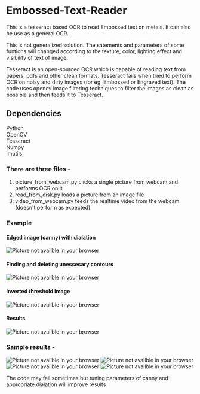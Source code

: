 # Embossed-Text-Reader
This is a tesseract based OCR to read Embossed text on metals. It can also be use as a general OCR.

This is not generalized solution. The satements and parameters of some funtions will changed according to the texture,
color, lighting effect and visibility of text of image.

Tesseract is an open-sourced OCR which is capable of reading text from papers, pdfs and other clean formats. Tesseract fails when 
tried to perform OCR on noisy and dirty images (for eg. Embossed or Engraved text). The code uses opencv image filtering techniques
to filter the images as clean as possible and then feeds it to Tesseract.  

## Dependencies
  Python<br> 
  OpenCV<br>
  Tesseract<br>
  Numpy<br>
  imutils<br>

### There are three files - 
  1. picture_from_webcam.py clicks a single picture from webcam and performs OCR on it
  2. read_from_disk.py loads a picture from an image file
  3. video_from_webcam.py feeds the realtime video from the webcam (doesn't perform as expected)

### Example
#### Edged image (canny) with dialation
<img src="images/ger3.png" alt="Picture not availble in your browser"/>

#### Finding and deleting unessesary contours

<img src="images/ger4.png" alt="Picture not availble in your browser"/>

#### Inverted threshold image

<img src="images/ger2.png" alt="Picture not availble in your browser"/>

#### Results 

<img src="images/ger1.png" alt="Picture not availble in your browser"/>

### Sample results - 
<img src="images/pro1.png" alt="Picture not availble in your browser"/>
<img src="images/pro2.png" alt="Picture not availble in your browser"/>
<img src="images/pro3.png" alt="Picture not availble in your browser"/>
<img src="images/2018.png" alt="Picture not availble in your browser"/>


The code may fail sometimes but tuning parameters of canny and appropriate dialation will improve results
